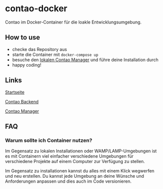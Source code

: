 # contao-docker
Contao im Docker-Container für die loakle Entwicklungsumgebung.

## How to use

* checke das Repository aus
* starte die Container mit `docker-compose up`
* besuche den [lokalen Contao Manager](http://localhost:8080/contao-manager.phar.php) und führe deine Installation durch
* happy coding!

## Links

[Startseite](http://localhost:8080/)

[Contao Backend](http://localhost:8080/contao)

[Contao Manager](http://localhost:8080/contao-manager.phar.php)

## FAQ

### Warum sollte ich Container nutzen?
Im Gegensatz zu lokalen Installationen oder WAMP/LAMP-Umgebungen ist es mit Containern viel einfacher verschiedene Umgebungen für verschiedene Projekte auf einem Computer zur Verfügung zu stellen.

Im Gegensatz zu installationen kannst du alles mit einem Klick wegwerfen und neu erstellen. Du kannst jede Umgebung an deine Wünsche und Anforderungen anpassen und dies auch im Code versionieren.

### 